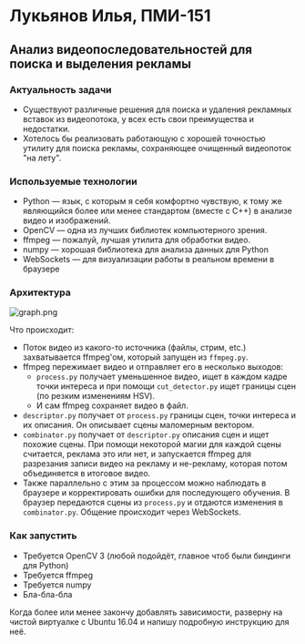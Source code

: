 # Лукьянов Илья, ПМИ-151 #

## Анализ видеопоследовательностей для поиска и выделения рекламы ##

### Актуальность задачи ###

* Существуют различные решения для поиска и удаления рекламных вставок из видеопотока, у всех есть свои преимущества и недостатки.
* Хотелось бы реализовать работающую с хорошей точностью утилиту для поиска рекламы, сохраняющее очищенный видеопоток "на лету".

### Используемые технологии ###

* Python — язык, с которым я себя комфортно чувствую, к тому же являющийся более или менее стандартом (вместе с C++) в анализе видео и изображений.
* OpenCV — одна из лучших библиотек компьютерного зрения.
* ffmpeg — пожалуй, лучшая утилита для обработки видео.
* numpy — хорошая библиотека для анализа данных для Python
* WebSockets — для визуализации работы в реальном времени в браузере

### Архитектура ###

![graph.png](https://bitbucket.org/ilyaluk/detect_ads/raw/master/graph.png)

Что происходит:

* Поток видео из какого-то источника (файлы, стрим, etc.) захватывается ffmpeg'ом, который запущен из `ffmpeg.py`.
* ffmpeg пережимает видео и отправляет его в несколько выходов:
  * `process.py` получает уменьшенное видео, ищет в каждом кадре точки интереса и при помощи `cut_detector.py` ищет границы сцен (по резким изменениям HSV).
  * И сам ffmpeg сохраняет видео в файл.
* `descriptor.py` получает от `process.py` границы сцен, точки интереса и их описания. Он описывает сцены маломерным вектором.
* `combinator.py` получает от `descriptor.py` описания сцен и ищет похожие сцены. При помощи некоторой магии для каждой сцены считается, реклама это или нет, и запускается ffmpeg для разрезания записи видео на рекламу и не-рекламу, которая потом объединяется в итоговое видео.
* Также параллельно с этим за процессом можно наблюдать в браузере и корректировать ошибки для последующего обучения. В браузер передаются сцены из `process.py` и отдаются изменения в `combinator.py`. Общение происходит через WebSockets.


### Как запустить ###

* Требуется OpenCV 3 (любой подойдёт, главное чтоб были биндинги для Python)
* Требуется ffmpeg
* Требуется numpy
* Бла-бла-бла

Когда более или менее закончу добавлять зависимости, разверну на чистой виртуалке с Ubuntu 16.04 и напишу подробную инструкцию для неё.
